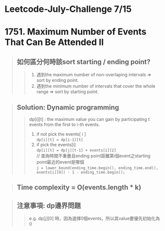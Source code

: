 # Leetcode-July-Challenge 7/15
# 1751. Maximum Number of Events That Can Be Attended II
> ## 如何區分何時該sort starting / ending point?
>> 1. 遇到the maximum number of non-overlaping intervals => sort by ending point.
>> 2. 遇到the minimum number of intervals that cover the whole range => sort by starting point.

> ## Solution: Dynamic programming  
>> dp[i][t] : the maximum value you can gain by participating t events from the first to i-th events.  
>> 1. if not pick the events[ i ]  
>> ```dp[i][t] = dp[i-1][t] ``` 
>> 3. if pick the events[i]  
>> ```dp[i][t] = dp[j][t-1] + events[i][2]  ```  
>> // 查詢時間不重疊且ending point距離第i個event之starting point最近的event是哪個  
>> ```j = lower_bound(ending_time.begin(), ending_time.end(), events[i][0]) - 1 - ending_time.begin();```

> ## Time complexity = O(events.length * k)

> ## 注意事項: dp邊界問題
>> e.g. dp[j][0] 時，因為選擇0個events，所以其value要優先初始化為0

